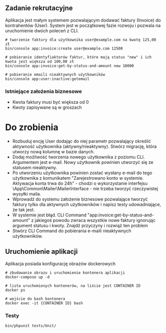 ## Zadanie rekrutacyjne
Aplikacja jest małym systemem pozwalającym dodawać faktury (Invoice) do kontrahentów (User). System jest w początkowej fazie rozwoju i pozwala na uruchomienie dwóch poleceń z CLI.
```
# tworzenie faktury dla użytkownika user@example.com na kwotę 125,00 zł
bin/console app:invoice:create user@example.com 12500

# pobieranie identyfiaktorów faktur, które mają status "new" i ich kwota jest większa od 100,00 zł
bin/console app:invoice:get-by-status-and-amount new 10000

# pobieranie emaili nieaktywnych użytkowników
bin/console app:user:inactive:getemail
```
### Istniejące założenia biznesowe

- Kwota faktury musi być większa od 0
- Kwoty zapisywane są w groszach

# Do zrobienia

- Rozbuduj encję User dodając do niej parametr pozwalający określić aktywność użytkownika (aktywny/nieaktywny). Stwórz migrację, która utworzy nową kolumnę w bazie danych.
- Dodaj możliwość tworzenia nowego użytkownika z poziomu CLI. Argumentem jest e-mail. Nowy użytkownik powinien utworzyć się ze statusem nieaktywny.
- Po utworzeniu użytkownika powinien zostać wysłany e-mail do tego użytkownika z komunikatem "Zarejestrowano konto w systemie. Aktywacja konta trwa do 24h" - chodzi o wykorzystanie interfejsu \App\Common\Mailer\MailerInterface - nie trzeba tworzyć rzeczywistej wysyłki maila.
- Wprowadź do systemu założenie biznesowe pozwalające tworzyć faktury tylko dla aktywnych użytkowników i napisz testy udowadniające, że tak jest.
- W systemie jest błąd. CLI Command "app:invoice:get-by-status-and-amount" z jakiegoś powodu zwraca wszystkie nowe faktury ignorując argument statusu i kwoty. Znajdź przyczyny i rozwiąż ten problem
- Stwórz CLI Command do pobierania e-maili nieaktywnych użytkowników.

## Uruchomienie aplikacji
Aplikacja posiada konfigurację obrazów dockerowych 
```
# zbudowanie obrazu i uruchomienie kontenera aplikacji
docker-compose up -d

# lista uruchomionych kontenerów, na liście jest CONTAINER ID
docker ps

# wejście do bash kontenera 
docker exec -it {CONTAINER ID} bash
```

### Testy
```
bin/phpunit tests/Unit/
```